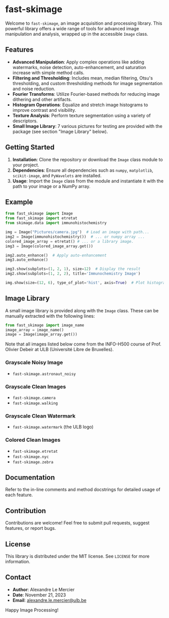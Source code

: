 # fast-skimage

Welcome to `fast-skimage`, an image acquisition and processing library. This powerful library offers a wide range of tools for advanced image manipulation and analysis, wrapped up in the accessible `Image` class.

## Features
- **Advanced Manipulation**: Apply complex operations like adding watermarks, noise detection, auto-enhancement, and saturation increase with simple method calls.
- **Filtering and Thresholding**: Includes mean, median filtering, Otsu's thresholding, and custom thresholding methods for image segmentation and noise reduction.
- **Fourier Transforms**: Utilize Fourier-based methods for reducing image dithering and other artifacts.
- **Histogram Operations**: Equalize and stretch image histograms to improve contrast and visibility.
- **Texture Analysis**: Perform texture segmentation using a variety of descriptors.
- **Small Image Library**: 7 various pictures for testing are provided with the package (see section "Image Library" below).

## Getting Started
1. **Installation**: Clone the repository or download the `Image` class module to your project.
2. **Dependencies**: Ensure all dependencies such as `numpy`, `matplotlib`, `scikit-image`, and `PyWavelets` are installed.
3. **Usage**: Import the `Image` class from the module and instantiate it with the path to your image or a NumPy array.

## Example
```python
from fast_skimage import Image
from fast_skimage import etretat
from skimage.data import immunohistochemistry

img = Image("Pictures/camera.jpg")  # Load an image with path...
img2 = Image(immunohistochemistry())  # ... or numpy array ...
colored_image_array = etretat() # ... or a library image.
img3 = Image(colored_image_array.get())

img2.auto_enhance()  # Apply auto-enhancement
img3.auto_enhance()

img3.show(subplots=(1, 2, 1), size=12)  # Display the result
img2.show(subplots=(1, 2, 2), title='Immunochemistry Image')

img.show(size=(12, 6), type_of_plot='hist', axis=True)  # Plot histogram
```

## Image Library
A small image library is provided along with the `Image` class. These can be manually extracted with the following lines:
```python
from fast_skimage import image_name
image_array = image_name()
image = Image(image_array.get())
```
Note that all images listed below come from the INFO-H500 course of Prof. Olivier Debeir at ULB (Université Libre de Bruxelles).

### Grayscale Noisy Image

- `fast-skimage.astronaut_noisy` 

### Grayscale Clean Images

- `fast-skimage.camera`
- `fast-skimage.walking`

### Grayscale Clean Watermark

- `fast-skimage.watermark` (the ULB logo)

### Colored Clean Images

- `fast-skimage.etretat`
- `fast-skimage.nyc`
- `fast-skimage.zebra`

## Documentation
Refer to the in-line comments and method docstrings for detailed usage of each feature.

## Contribution
Contributions are welcome! Feel free to submit pull requests, suggest features, or report bugs.

## License
This library is distributed under the MIT license. See `LICENSE` for more information.

## Contact
- **Author**: Alexandre Le Mercier
- **Date**: November 21, 2023
- **Email**: [alexandre.le.mercier@ulb.be](mailto:alexandre.le.mercier@ulb.be)

Happy Image Processing!